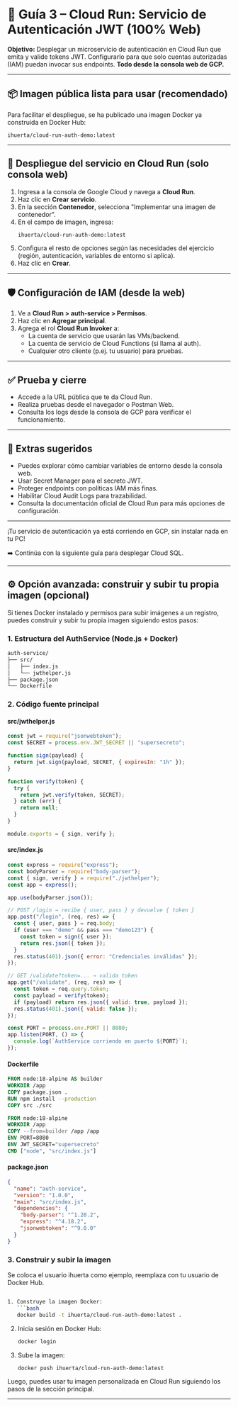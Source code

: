 # 🔐 Guía 3 – Cloud Run: Servicio de Autenticación JWT (100% Web)

**Objetivo:** Desplegar un microservicio de autenticación en Cloud Run que emita y valide tokens JWT. Configurarlo para que solo cuentas autorizadas (IAM) puedan invocar sus endpoints. **Todo desde la consola web de GCP.**

---

## 📦 Imagen pública lista para usar (recomendado)

Para facilitar el despliegue, se ha publicado una imagen Docker ya construida en Docker Hub:

```
ihuerta/cloud-run-auth-demo:latest
```

---

## 🚀 Despliegue del servicio en Cloud Run (solo consola web)

1. Ingresa a la consola de Google Cloud y navega a **Cloud Run**.
2. Haz clic en **Crear servicio**.
3. En la sección **Contenedor**, selecciona "Implementar una imagen de contenedor".
4. En el campo de imagen, ingresa:
   ```
   ihuerta/cloud-run-auth-demo:latest
   ```
5. Configura el resto de opciones según las necesidades del ejercicio (región, autenticación, variables de entorno si aplica).
6. Haz clic en **Crear**.

---

## 🛡️ Configuración de IAM (desde la web)

1. Ve a **Cloud Run > auth-service > Permisos**.
2. Haz clic en **Agregar principal**.
3. Agrega el rol **Cloud Run Invoker** a:
   - La cuenta de servicio que usarán las VMs/backend.
   - La cuenta de servicio de Cloud Functions (si llama al auth).
   - Cualquier otro cliente (p.ej. tu usuario) para pruebas.

---

## ✅ Prueba y cierre

- Accede a la URL pública que te da Cloud Run.
- Realiza pruebas desde el navegador o Postman Web.
- Consulta los logs desde la consola de GCP para verificar el funcionamiento.

---

## 🧩 Extras sugeridos

- Puedes explorar cómo cambiar variables de entorno desde la consola web.
- Usar Secret Manager para el secreto JWT.
- Proteger endpoints con políticas IAM más finas.
- Habilitar Cloud Audit Logs para trazabilidad.
- Consulta la documentación oficial de Cloud Run para más opciones de configuración.

---

¡Tu servicio de autenticación ya está corriendo en GCP, sin instalar nada en tu PC!

➡️ Continúa con la siguiente guía para desplegar Cloud SQL.

---

## ⚙️ Opción avanzada: construir y subir tu propia imagen (opcional)

Si tienes Docker instalado y permisos para subir imágenes a un registro, puedes construir y subir tu propia imagen siguiendo estos pasos:

### 1. Estructura del AuthService (Node.js + Docker)

```bash
auth-service/
├── src/
│   ├── index.js
│   └── jwthelper.js
├── package.json
└── Dockerfile
```

### 2. Código fuente principal

#### src/jwthelper.js
```javascript
const jwt = require("jsonwebtoken");
const SECRET = process.env.JWT_SECRET || "supersecreto";

function sign(payload) {
  return jwt.sign(payload, SECRET, { expiresIn: "1h" });
}

function verify(token) {
  try {
    return jwt.verify(token, SECRET);
  } catch (err) {
    return null;
  }
}

module.exports = { sign, verify };
```

#### src/index.js
```javascript
const express = require("express");
const bodyParser = require("body-parser");
const { sign, verify } = require("./jwthelper");
const app = express();

app.use(bodyParser.json());

// POST /login → recibe { user, pass } y devuelve { token }
app.post("/login", (req, res) => {
  const { user, pass } = req.body;
  if (user === "demo" && pass === "demo123") {
    const token = sign({ user });
    return res.json({ token });
  }
  res.status(401).json({ error: "Credenciales inválidas" });
});

// GET /validate?token=... → valida token
app.get("/validate", (req, res) => {
  const token = req.query.token;
  const payload = verify(token);
  if (payload) return res.json({ valid: true, payload });
  res.status(401).json({ valid: false });
});

const PORT = process.env.PORT || 8080;
app.listen(PORT, () => {
  console.log(`AuthService corriendo en puerto ${PORT}`);
});
```

#### Dockerfile
```dockerfile
FROM node:18-alpine AS builder
WORKDIR /app
COPY package.json .
RUN npm install --production
COPY src ./src

FROM node:18-alpine
WORKDIR /app
COPY --from=builder /app /app
ENV PORT=8080
ENV JWT_SECRET="supersecreto"
CMD ["node", "src/index.js"]
```

#### package.json
```json
{
  "name": "auth-service",
  "version": "1.0.0",
  "main": "src/index.js",
  "dependencies": {
    "body-parser": "^1.20.2",
    "express": "^4.18.2",
    "jsonwebtoken": "^9.0.0"
  }
}
```

### 3. Construir y subir la imagen

Se coloca el usuario ihuerta como ejemplo, reemplaza con tu usuario de Docker Hub.

```bash

1. Construye la imagen Docker:
   ```bash
   docker build -t ihuerta/cloud-run-auth-demo:latest .
   ```
2. Inicia sesión en Docker Hub:
   ```bash
   docker login
   ```
3. Sube la imagen:
   ```bash
   docker push ihuerta/cloud-run-auth-demo:latest
   ```

Luego, puedes usar tu imagen personalizada en Cloud Run siguiendo los pasos de la sección principal.

---
